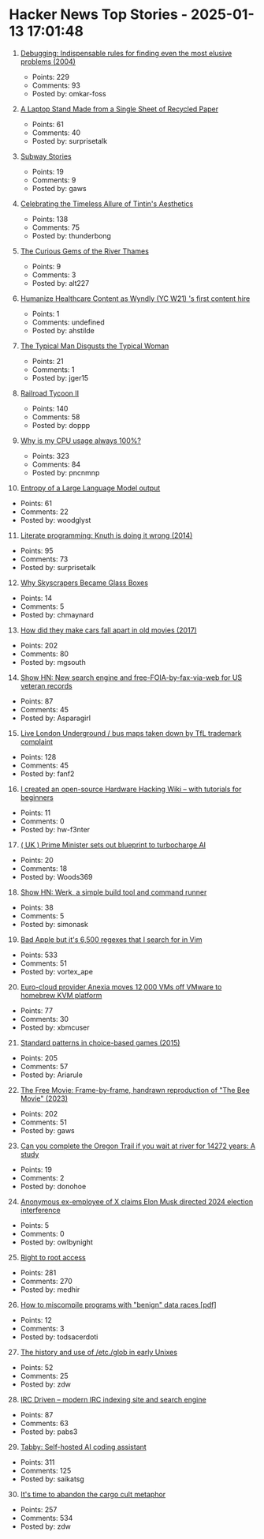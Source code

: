 # Hacker News Top Stories - 2025-01-13 17:01:48

1. [Debugging: Indispensable rules for finding even the most elusive problems (2004)](https://dwheeler.com/essays/debugging-agans.html)
   - Points: 229
   - Comments: 93
   - Posted by: omkar-foss

2. [A Laptop Stand Made from a Single Sheet of Recycled Paper](https://www.core77.com/posts/134948/A-Laptop-Stand-Made-from-a-Single-Sheet-of-Recycled-Paper)
   - Points: 61
   - Comments: 40
   - Posted by: surprisetalk

3. [Subway Stories](https://subwaystories.nyc/)
   - Points: 19
   - Comments: 9
   - Posted by: gaws

4. [Celebrating the Timeless Allure of Tintin's Aesthetics](https://collegetowns.substack.com/p/celebrating-the-timeless-allure-of)
   - Points: 138
   - Comments: 75
   - Posted by: thunderbong

5. [The Curious Gems of the River Thames](https://www.atlasobscura.com/articles/thames-garnets-mudlark)
   - Points: 9
   - Comments: 3
   - Posted by: alt227

6. [Humanize Healthcare Content as Wyndly (YC W21) 's first content hire](https://app.dover.com/apply/Wyndly/008f0389-988d-4b63-87c1-026b7b20c6fa/?rs=76643084)
   - Points: 1
   - Comments: undefined
   - Posted by: ahstilde

7. [The Typical Man Disgusts the Typical Woman](https://www.betonit.ai/p/the-typical-man-disgusts-the-typical)
   - Points: 21
   - Comments: 1
   - Posted by: jger15

8. [Railroad Tycoon II](https://www.filfre.net/2025/01/railroad-tycoon-ii/)
   - Points: 140
   - Comments: 58
   - Posted by: doppp

9. [Why is my CPU usage always 100%?](https://www.downtowndougbrown.com/2024/04/why-is-my-cpu-usage-always-100-upgrading-my-chumby-8-kernel-part-9/)
   - Points: 323
   - Comments: 84
   - Posted by: pncnmnp

10. [Entropy of a Large Language Model output](https://nikkin.dev/blog/llm-entropy.html)
   - Points: 61
   - Comments: 22
   - Posted by: woodglyst

11. [Literate programming: Knuth is doing it wrong (2014)](https://akkartik.name/post/literate-programming)
   - Points: 95
   - Comments: 73
   - Posted by: surprisetalk

12. [Why Skyscrapers Became Glass Boxes](https://www.construction-physics.com/p/why-skyscrapers-became-glass-boxes)
   - Points: 14
   - Comments: 5
   - Posted by: chmaynard

13. [How did they make cars fall apart in old movies (2017)](https://movies.stackexchange.com/questions/79161/how-did-they-make-cars-fall-apart-in-old-movies)
   - Points: 202
   - Comments: 80
   - Posted by: mgsouth

14. [Show HN: New search engine and free-FOIA-by-fax-via-web for US veteran records](https://www.birls.org)
   - Points: 87
   - Comments: 45
   - Posted by: Asparagirl

15. [Live London Underground / bus maps taken down by TfL trademark complaint](https://traintimes.org.uk/map/tube/)
   - Points: 128
   - Comments: 45
   - Posted by: fanf2

16. [I created an open-source Hardware Hacking Wiki – with tutorials for beginners](https://www.hardbreak.wiki)
   - Points: 11
   - Comments: 0
   - Posted by: hw-f3nter

17. [( UK ) Prime Minister sets out blueprint to turbocharge AI](https://www.gov.uk/government/news/prime-minister-sets-out-blueprint-to-turbocharge-ai)
   - Points: 20
   - Comments: 18
   - Posted by: Woods369

18. [Show HN: Werk, a simple build tool and command runner](https://simonask.github.io/introducing-werk/)
   - Points: 38
   - Comments: 5
   - Posted by: simonask

19. [Bad Apple but it's 6,500 regexes that I search for in Vim](https://eieio.games/blog/bad-apple-with-regex-in-vim/)
   - Points: 533
   - Comments: 51
   - Posted by: vortex_ape

20. [Euro-cloud provider Anexia moves 12,000 VMs off VMware to homebrew KVM platform](https://www.theregister.com/2025/01/13/anexia_vmware_to_kvm_migration/)
   - Points: 77
   - Comments: 30
   - Posted by: xbmcuser

21. [Standard patterns in choice-based games (2015)](https://heterogenoustasks.wordpress.com/2015/01/26/standard-patterns-in-choice-based-games/)
   - Points: 205
   - Comments: 57
   - Posted by: Ariarule

22. [The Free Movie: Frame-by-frame, handrawn reproduction of "The Bee Movie" (2023)](https://thefreemovie.buzz/)
   - Points: 202
   - Comments: 51
   - Posted by: gaws

23. [Can you complete the Oregon Trail if you wait at river for 14272 years: A study](https://moral.net.au/writing/2025/01/11/waiting_for_oregon/)
   - Points: 19
   - Comments: 2
   - Posted by: donohoe

24. [Anonymous ex-employee of X claims Elon Musk directed 2024 election interference](https://theconcernedbird.substack.com/p/elon-musks-and-xs-role-in-2024-election)
   - Points: 5
   - Comments: 0
   - Posted by: owlbynight

25. [Right to root access](https://medhir.com/blog/right-to-root-access)
   - Points: 281
   - Comments: 270
   - Posted by: medhir

26. [How to miscompile programs with "benign" data races [pdf]](https://www.usenix.org/legacy/events/hotpar11/tech/final_files/Boehm.pdf)
   - Points: 12
   - Comments: 3
   - Posted by: todsacerdoti

27. [The history and use of /etc./glob in early Unixes](https://utcc.utoronto.ca/~cks/space/blog/unix/EtcGlobHistory)
   - Points: 52
   - Comments: 25
   - Posted by: zdw

28. [IRC Driven – modern IRC indexing site and search engine](https://www.ircdriven.com/)
   - Points: 87
   - Comments: 63
   - Posted by: pabs3

29. [Tabby: Self-hosted AI coding assistant](https://github.com/TabbyML/tabby)
   - Points: 311
   - Comments: 125
   - Posted by: saikatsg

30. [It's time to abandon the cargo cult metaphor](https://www.righto.com/2025/01/its-time-to-abandon-cargo-cult-metaphor.html)
   - Points: 257
   - Comments: 534
   - Posted by: zdw

